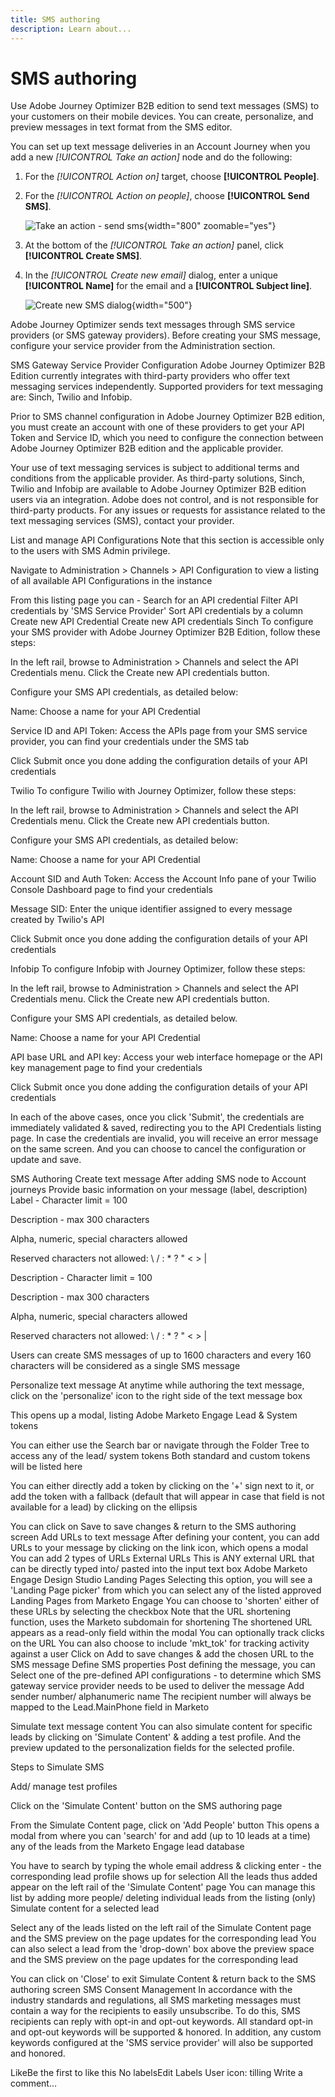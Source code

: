 ```yaml
---
title: SMS authoring
description: Learn about...
---
```


# SMS authoring

Use Adobe Journey Optimizer B2B edition to send text messages (SMS) to your customers on their mobile devices. You can create, personalize, and preview messages in text format from the SMS editor.

You can set up text message deliveries in an Account Journey when you add a new _[!UICONTROL Take an action]_ node and do the following:

1. For the _[!UICONTROL Action on]_ target, choose **[!UICONTROL People]**.

1. For the _[!UICONTROL Action on people]_, choose **[!UICONTROL Send SMS]**.

   ![Take an action - send sms](assets/journey-node-send-sms.png){width="800" zoomable="yes"}

1. At the bottom of the _[!UICONTROL Take an action]_ panel, click **[!UICONTROL Create SMS]**.

1. In the _[!UICONTROL Create new email]_ dialog, enter a unique **[!UICONTROL Name]** for the email and a **[!UICONTROL Subject line]**.

   ![Create new SMS dialog](assets/create-new-sms.png){width="500"}



Adobe Journey Optimizer sends text messages through SMS service providers (or SMS gateway providers). Before creating your SMS message, configure your service provider from the Administration section.

SMS Gateway Service Provider Configuration
Adobe Journey Optimizer B2B Edition currently integrates with third-party providers who offer text messaging services independently. Supported providers for text messaging are: Sinch, Twilio and Infobip. 

Prior to SMS channel configuration in Adobe Journey Optimizer B2B edition, you must create an account with one of these providers to get your API Token and Service ID, which you need to configure the connection between Adobe Journey Optimizer B2B edition and the applicable provider.

Your use of text messaging services is subject to additional terms and conditions from the applicable provider. As third-party solutions, Sinch, Twilio and Infobip are available to Adobe Journey Optimizer B2B edition users via an integration. Adobe does not control, and is not responsible for third-party products. For any issues or requests for assistance related to the text messaging services (SMS), contact your provider.

List and manage API Configurations
Note that this section is accessible only to the users with SMS Admin privilege.

Navigate to Administration > Channels > API Configuration to view a listing of all available API Configurations in the instance


From this listing page you can -
Search for an API credential
Filter API credentials by 'SMS Service Provider'
Sort API credentials by a column
Create new API Credential
Create new API credentials
Sinch
To configure your SMS provider with Adobe Journey Optimizer B2B Edition, follow these steps:

In the left rail, browse to Administration > Channels and select the API Credentials menu. Click the Create new API credentials button.

Configure your SMS API credentials, as detailed below:

Name: Choose a name for your API Credential

Service ID and API Token: Access the APIs page from your SMS service provider, you can find your credentials under the SMS tab

Click Submit once you done adding the configuration details of your API credentials



Twilio
To configure Twilio with Journey Optimizer, follow these steps:

In the left rail, browse to Administration > Channels and select the API Credentials menu. Click the Create new API credentials button.

Configure your SMS API credentials, as detailed below:

Name: Choose a name for your API Credential

Account SID and Auth Token: Access the Account Info pane of your Twilio Console Dashboard page to find your credentials

Message SID: Enter the unique identifier assigned to every message created by Twilio's API

Click Submit  once you done adding the configuration details of your API credentials



Infobip
To configure Infobip with Journey Optimizer, follow these steps:

In the left rail, browse to Administration > Channels and select the API Credentials menu. Click the Create new API credentials button.

Configure your SMS API credentials, as detailed below.

Name: Choose a name for your API Credential

API base URL and API key: Access your web interface homepage or the API key management page to find your credentials

Click Submit  once you done adding the configuration details of your API credentials



In each of the above cases, once you click 'Submit', the credentials are immediately validated & saved, redirecting you to the API Credentials listing page. In case the credentials are invalid, you will receive an error message on the same screen. And you can choose to cancel the configuration or update and save.

SMS Authoring
Create text message
After adding SMS node to Account journeys
Provide basic information on your message (label, description)
Label - 
Character limit = 100

Description - max 300 characters

Alpha, numeric, special characters allowed

Reserved characters not allowed: \ / : * ? " < > |

 

Description -
Character limit = 100

Description - max 300 characters

Alpha, numeric, special characters allowed

Reserved characters not allowed: \ / : * ? " < > |

Users can create SMS messages of up to 1600 characters and every 160 characters will be considered as a single SMS message


Personalize text message
At anytime while authoring the text message, click on the 'personalize' icon to the right side of the text message box


This opens up a modal, listing Adobe Marketo Engage Lead & System tokens


You can either use the Search bar or navigate through the Folder Tree to access any of the lead/ system tokens
Both standard and custom tokens will be listed here

You can either directly add a token by clicking on the '+' sign next to it, or add the token with a fallback (default that will appear in case that field is not available for a lead) by clicking on the ellipsis


You can click on Save to save changes & return to the SMS authoring screen
Add URLs to text message
After defining your content, you can add URLs to your message by clicking on the link icon, which opens a modal
You can add 2 types of URLs
External URLs
This is ANY external URL that can be directly typed into/ pasted into the input text box
Adobe Marketo Engage Design Studio Landing Pages
Selecting this option, you will see a 'Landing Page picker' from which you can select any of the listed approved Landing Pages from Marketo Engage
You can choose to 'shorten' either of these URLs by selecting the checkbox
Note that the URL shortening function, uses the Marketo subdomain for shortening
The shortened URL appears as a read-only field within the modal
You can optionally track clicks on the URL
You can also choose to include 'mkt_tok' for tracking activity against a user
Click on Add to save changes & add the chosen URL to the SMS message
Define SMS properties
Post defining the message, you can
Select one of the pre-defined API configurations - to determine which SMS gateway service provider needs to be used to deliver the message
Add sender number/ alphanumeric name
The recipient number will always be mapped to the Lead.MainPhone field in Marketo


Simulate text message content
You can also simulate content for specific leads by clicking on 'Simulate Content' & adding a test profile. And the preview updated to the personalization fields for the selected profile.

Steps to Simulate SMS

Add/ manage test profiles

Click on the 'Simulate Content' button on the SMS authoring page


From the Simulate Content page, click on 'Add People' button
This opens a modal from where you can 'search' for and add (up to 10 leads at a time) any of the leads from the Marketo Engage lead database


You have to search by typing the whole email address & clicking enter - the corresponding lead profile shows up for selection
All the leads thus added appear on the left rail of the 'Simulate Content' page
You can manage this list by adding more people/ deleting individual leads from the listing (only)
Simulate content for a selected lead

Select any of the leads listed on the left rail of the Simulate Content page and the SMS preview on the page updates for the corresponding lead
You can also select a lead from the 'drop-down' box above the preview space and the SMS preview on the page updates for the corresponding lead


You can click on 'Close' to exit Simulate Content & return back to the SMS authoring screen
SMS Consent Management
In accordance with the industry standards and regulations, all SMS marketing messages must contain a way for the recipients to easily unsubscribe. To do this, SMS recipients can reply with opt-in and opt-out keywords. All standard opt-in and opt-out keywords will be supported & honored. In addition, any custom keywords configured at the 'SMS service provider' will also be supported and honored.



LikeBe the first to like this
No labelsEdit Labels
User icon: tilling
Write a comment...